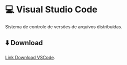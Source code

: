 # 💻 Visual Studio Code
Sistema de controle de versões de arquivos distribuídas.

## ⬇️ Download 
[Link Download VSCode](https://code.visualstudio.com/download).

